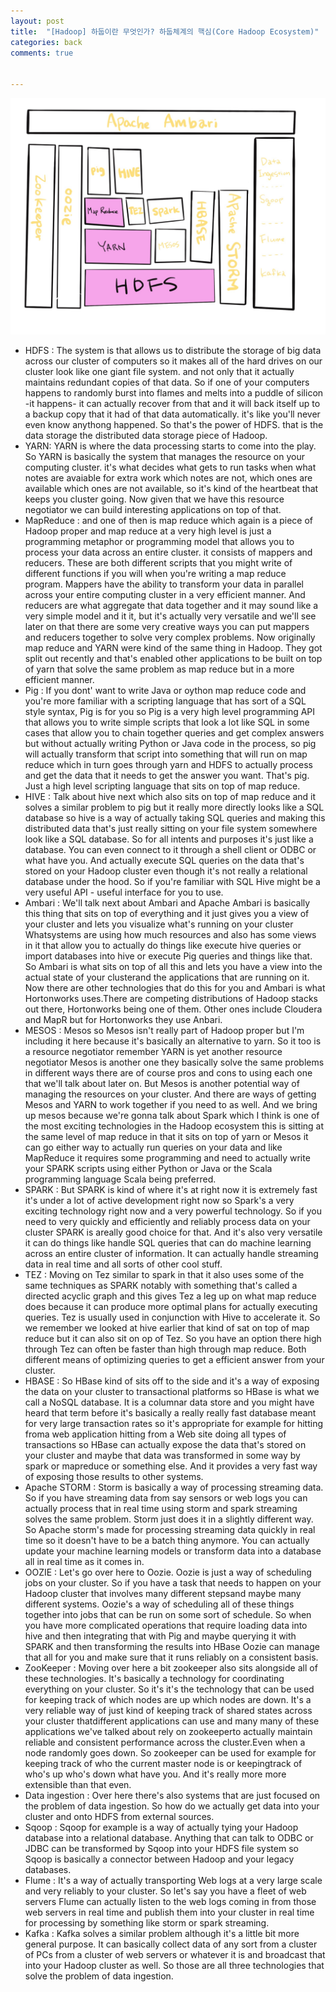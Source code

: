 ```yaml
---
layout: post
title:  "[Hadoop] 하둡이란 무엇인가? 하둡체계의 핵심(Core Hadoop Ecosystem)"
categories: back
comments: true


---
```


![hadoopEcosystem](/assets/img/hadoopEcosystem.jpg)

- HDFS : The system is that allows us to distribute the storage of big data across our cluster of computers so it makes all of the hard drives on our cluster look like one giant file system. and not only that it actually maintains redundant copies of that data. So if one of your computers happens to randomly burst into flames and melts into a puddle of silicon -it happens- it can actually recover from that and it will back itself up to a backup copy that it had of that data automatically. it's like you'll never even know anythong happened. So that's the power of HDFS. that is the data storage the distributed data storage piece of Hadoop.
- YARN: YARN is where the data processing starts to come into the play. So YARN is basically the system that manages the resource on your computing cluster. it's what decides what gets to run tasks when what notes are avaiable for extra work which notes are not, which ones are available which ones are not available, so it's kind of the heartbeat that keeps you cluster going. Now given that we have this resource negotiator we can build interesting applications on top of that. 
- MapReduce :  and one of then is map reduce which again is a piece of Hadoop proper and map reduce at a very high level is just a programming metaphor or programming model that allows you to process your data across an entire cluster. it consists of mappers and reducers. These are both different scripts that you might write of different functions if you will when you're writing a map reduce program. Mappers have the ability to transform your data in parallel across your entire computing cluster in a very efficient manner. And reducers are what aggregate that data together and it may sound like a very simple model and it it, but it's actually very versatile and we'll see later on that there are some very creative ways you can put mappers and reducers together to solve very complex problems. Now originally map reduce and YARN were kind of the same thing in Hadoop. They got split out recently and that's enabled other applications to be built on top of yarn that solve the same problem as map reduce but in a more efficient manner. 
- Pig : If you dont' want to write Java or oython map reduce code and you're more familiar with a scripting language that has sort of a SQL style syntax, Pig is for you so Pig is a very high level programming API that allows you to write simple scripts that look a lot like SQL in some cases that allow you to chain together queries and get complex answers but without actually writing Python or Java code in the process, so pig will actually transform that script into something that will run on map reduce which in turn goes through yarn and HDFS to actually process and get the data that it needs to get the answer you want. That's pig. Just a high level scripting language that sits on top of map reduce.
- HIVE :  Talk about hive next which also sits on top of map reduce and it solves a similar problem to pig but it really more directly looks like a SQL database so hive is a way of actually taking SQL queries and making this distributed data that's just really sitting on your file system somewhere look like a SQL database. So for all intents and purposes it's just like a database. You can even connect to it through a shell client or ODBC or what have you. And actually execute SQL queries on the data that's stored on your Hadoop cluster even though it's not really a relational database under the hood. So if you're familiar with SQL Hive might be a very useful API - useful interface for you to use.
- Ambari : We'll talk next about Ambari and Apache Ambari is basically this thing that sits on top of everything and it just gives you a view of your cluster and lets you visualize what's running on your cluster Whatsystems are using how much resources and also has some views in it that allow you to actually do things like execute hive queries or import databases into hive or execute Pig queries and things like that. So Ambari is what sits on top of all this and lets you have a view into the actual state of your clusterand the applications that are running on it. Now there are other technologies that do this for you and Ambari is what Hortonworks uses.There are competing distributions of Hadoop stacks out there, Hortonworks being one of them. Other ones include Cloudera and MapR but for Hortonworks they use Anbari.
- MESOS : Mesos so Mesos isn't really part of Hadoop proper but I'm including it here because it's basically an alternative to yarn. So it too is a resource negotiator remember YARN is yet another resource negotiator Mesos is another one they basically solve the same problems in different ways there are of course pros and cons to using each one that we'll talk about later on. But Mesos is another potential way of managing the resources on your cluster. And there are ways of getting Mesos and YARN to work together if you need to as well. And we bring up mesos because we're gonna talk about Spark which I think is one of the most exciting technologies in the Hadoop ecosystem this is sitting at the same level of map reduce in that it sits on top of yarn or Mesos it can go either way to actually run queries on your data and like MapReduce it requires some programming and need to actually write your SPARK scripts using either Python or Java or the Scala programming language Scala being preferred.
- SPARK : But SPARK is kind of where it's at right now it is extremely fast it's under a lot of active development right now so Spark's a very exciting technology right now and a very powerful technology. So if you need to very quickly and efficiently and reliably process data on your cluster SPARK is areally good choice for that. And it's also very versatile it can do things like handle SQL queries that can do machine learning across an entire cluster of information. It can actually handle streaming data in real time and all sorts of other cool stuff.
- TEZ : Moving on Tez similar to spark in that it also uses some of the same techniques as SPARK notably with something that's called a directed acyclic graph and this gives Tez a leg up on what map reduce does because it can produce more optimal plans for actually executing queries. Tez is usually used in conjunction with Hive to accelerate it. So we remember we looked at hive earlier that kind of sat on top of map reduce but it can also sit on op of Tez. So you have an option there high through Tez can often be faster than high through map reduce. Both different means of optimizing queries to get a efficient answer from your cluster.
- HBASE : So HBase kind of sits off to the side and it's a way of exposing the data on your cluster to transactional platforms so HBase is what we call a NoSQL database. It is a columnar data store and you might have heard that term before it's basically a really really fast database meant for very large transaction rates so it's appropriate for example for hitting froma web application hitting from a Web site doing all types of transactions so HBase can actually expose the data that's stored on your cluster and maybe that data was transformed in some way by spark or mapreduce or something else. And it provides a very fast way of exposing those results to other systems.
- Apache STORM : Storm is basically a way of processing streaming data. So if you have streaming data from say sensors or web logs you can actually process that in real time using storm and spark streaming solves the same problem. Storm just does it in a slightly different way. So Apache storm's made for processing streaming data quickly in real time so it doesn't have to be a batch thing anymore. You can actually update your machine learning models or transform data into a database all in real time as it comes in.
- OOZIE : Let's go over here to Oozie. Oozie is just a way of scheduling jobs on your cluster. So if you have a task that needs to happen on your Hadoop cluster that involves many different stepsand maybe many different systems. Oozie's a way of scheduling all of these things together into jobs that can be run on some sort of schedule. So when you have more complicated operations that require loading data into hive and then integrating that with Pig and maybe querying it with SPARK and then transforming the results into HBase Oozie can manage that all for you and make sure that it runs reliably on a consistent basis.
- ZooKeeper : Moving over here a bit zookeeper also sits alongside all of these technologies. It's basically a technology for coordinating everything on your cluster. So it's it's the technology that can be used for keeping track of which nodes are up which nodes are down. It's a very reliable way of just kind of keeping track of shared states across your cluster thatdifferent applications can use and many many of these applications we've talked about rely on zookeeperto actually maintain reliable and consistent performance across the cluster.Even when a node randomly goes down. So zookeeper can be used for example for keeping track of who the current master node is or keepingtrack of who's up who's down what have you. And it's really more more extensible than that even.
- Data ingestion : Over here there's also systems that are just focused on the problem of data ingestion. So how do we actually get data into your cluster and onto HDFS from external sources.
- Sqoop : Sqoop for example is a way of actually tying your Hadoop database into a relational database. Anything that can talk to ODBC or JDBC can be transformed by Sqoop into your HDFS file system so Sqoop is basically a connector between Hadoop and your legacy databases. 
- Flume : It's a way of actually transporting Web logs at a very large scale and very reliably to your cluster. So let's say you have a fleet of web servers Flume can actually listen to the web logs coming in from those web servers in real time and publish them into your cluster in real time for processing by something like storm or spark streaming.
- Kafka : Kafka solves a similar problem although it's a little bit more general purpose. It can basically collect data of any sort from a cluster of PCs from a cluster of web servers or whatever it is and broadcast that into your Hadoop cluster as well. So those are all three technologies that solve the problem of data ingestion.